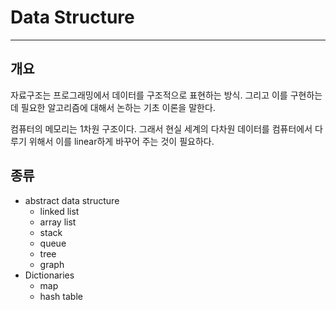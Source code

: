 # Data Structure

----------------

## 개요

자료구조는 프로그래밍에서 데이터를 구조적으로 표현하는 방식. 그리고 이를 구현하는데 필요한 알고리즘에 대해서 논하는 기초 이론을 말한다. 

컴퓨터의 메모리는 1차원 구조이다. 그래서 현실 세계의 다차원 데이터를 컴퓨터에서 다루기 위해서 이를 linear하게 바꾸어 주는 것이 필요하다.

## 종류

* abstract data structure
	* linked list
	* array list
	* stack
	* queue
	* tree
	* graph
* Dictionaries
	* map
	* hash table



